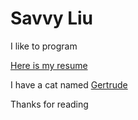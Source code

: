 # Savvy Liu

I like to program

[Here is my resume](assets/Qi_Liu_Resume.pdf)

I have a cat named [Gertrude](assets/gertrude.jpg)

Thanks for reading

